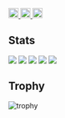 <p align="left">
  <a href="https://github.com/ami-15">
    <img height="20" src="https://komarev.com/ghpvc/?username=ami-15" />
  </a>
  <a href="https://github.com/ami-15">
    <img height="20" src="https://img.shields.io/github/followers/ami-15?label=follow&logo=github&style=flat" />
  </a>
  <a href="http://qiita.com/ami-15">
    <img height="20" src="https://qiita-badge.apiapi.app/s/ami-15/posts.svg" />
  </a>
</p>

## Stats
![](http://github-profile-summary-cards.vercel.app/api/cards/profile-details?username=ami-15&theme=gruvbox)
![](http://github-profile-summary-cards.vercel.app/api/cards/repos-per-language?username=ami-15&theme=gruvbox)
![](http://github-profile-summary-cards.vercel.app/api/cards/most-commit-language?username=ami-15&theme=gruvbox)
![](http://github-profile-summary-cards.vercel.app/api/cards/stats?username=ami-15&theme=gruvbox)
![](http://github-profile-summary-cards.vercel.app/api/cards/productive-time?username=ami-15&theme=gruvbox&utcOffset=9)

## Trophy
![trophy](https://github-profile-trophy.vercel.app/?username=Keichan15&theme=gruvbox)

<!--
**Ami-15/ami-15** is a ✨ _special_ ✨ repository because its `README.md` (this file) appears on your GitHub profile.

Here are some ideas to get you started:

- 🔭 I’m currently working on ...
- 🌱 I’m currently learning ...
- 👯 I’m looking to collaborate on ...
- 🤔 I’m looking for help with ...
- 💬 Ask me about ...
- 📫 How to reach me: ...
- 😄 Pronouns: ...
- ⚡ Fun fact: ...
-->
